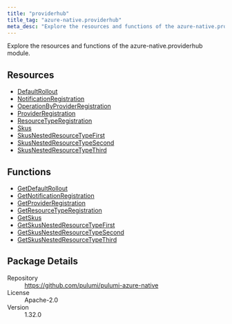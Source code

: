 ```yaml
---
title: "providerhub"
title_tag: "azure-native.providerhub"
meta_desc: "Explore the resources and functions of the azure-native.providerhub module."
---
```


<!-- WARNING: this file was generated by Pulumi Docs Generator. -->
<!-- Do not edit by hand unless you're certain you know what you are doing! -->

Explore the resources and functions of the azure-native.providerhub module.

<h2 id="resources">Resources</h2>
<ul class="api">
    <li><a href="defaultrollout" title="DefaultRollout"><span class="symbol resource"></span>DefaultRollout</a></li>
    <li><a href="notificationregistration" title="NotificationRegistration"><span class="symbol resource"></span>NotificationRegistration</a></li>
    <li><a href="operationbyproviderregistration" title="OperationByProviderRegistration"><span class="symbol resource"></span>OperationByProviderRegistration</a></li>
    <li><a href="providerregistration" title="ProviderRegistration"><span class="symbol resource"></span>ProviderRegistration</a></li>
    <li><a href="resourcetyperegistration" title="ResourceTypeRegistration"><span class="symbol resource"></span>ResourceTypeRegistration</a></li>
    <li><a href="skus" title="Skus"><span class="symbol resource"></span>Skus</a></li>
    <li><a href="skusnestedresourcetypefirst" title="SkusNestedResourceTypeFirst"><span class="symbol resource"></span>SkusNestedResourceTypeFirst</a></li>
    <li><a href="skusnestedresourcetypesecond" title="SkusNestedResourceTypeSecond"><span class="symbol resource"></span>SkusNestedResourceTypeSecond</a></li>
    <li><a href="skusnestedresourcetypethird" title="SkusNestedResourceTypeThird"><span class="symbol resource"></span>SkusNestedResourceTypeThird</a></li>
</ul>

<h2 id="functions">Functions</h2>
<ul class="api">
    <li><a href="getdefaultrollout" title="GetDefaultRollout"><span class="symbol function"></span>GetDefaultRollout</a></li>
    <li><a href="getnotificationregistration" title="GetNotificationRegistration"><span class="symbol function"></span>GetNotificationRegistration</a></li>
    <li><a href="getproviderregistration" title="GetProviderRegistration"><span class="symbol function"></span>GetProviderRegistration</a></li>
    <li><a href="getresourcetyperegistration" title="GetResourceTypeRegistration"><span class="symbol function"></span>GetResourceTypeRegistration</a></li>
    <li><a href="getskus" title="GetSkus"><span class="symbol function"></span>GetSkus</a></li>
    <li><a href="getskusnestedresourcetypefirst" title="GetSkusNestedResourceTypeFirst"><span class="symbol function"></span>GetSkusNestedResourceTypeFirst</a></li>
    <li><a href="getskusnestedresourcetypesecond" title="GetSkusNestedResourceTypeSecond"><span class="symbol function"></span>GetSkusNestedResourceTypeSecond</a></li>
    <li><a href="getskusnestedresourcetypethird" title="GetSkusNestedResourceTypeThird"><span class="symbol function"></span>GetSkusNestedResourceTypeThird</a></li>
</ul>

<h2 id="package-details">Package Details</h2>
<dl class="package-details">
	<dt>Repository</dt>
	<dd><a href="https://github.com/pulumi/pulumi-azure-native">https://github.com/pulumi/pulumi-azure-native</a></dd>
	<dt>License</dt>
	<dd>Apache-2.0</dd>
	<dt>Version</dt>
	<dd>1.32.0</dd>
</dl>

